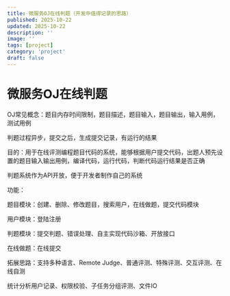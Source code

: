```yaml
---
title: 微服务OJ在线判题（开发中值得记录的思路）
published: 2025-10-22
updated: 2025-10-22
description: ''
image: ''
tags: [project]
category: 'project'
draft: false 
---
```


# 微服务OJ在线判题

OJ常见概念：题目内存时间限制，题目描述，题目输入，题目输出，输入用例，测试用例

判题过程异步，提交之后，生成提交记录，有运行的结果

目的：用于在线评测编程题目代码的系统，能够根据用户提交代码，出题人预先设置的题目输入输出用例，编译代码，运行代码，判断代码运行结果是否正确

判题系统作为API开放，便于开发者制作自己的系统

功能：

题目模块：创建、删除、修改题目，搜索用户，在线做题，提交代码模块

用户模块：登陆注册

判题模块：提交判题、错误处理、自主实现代码沙箱、开放接口

在线做题：在线提交



拓展思路：支持多种语言、Remote Judge、普通评测、特殊评测、交互评测、在线自测

统计分析用户记录、权限校验、子任务分组评测、文件IO
